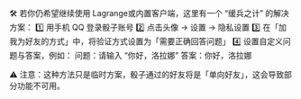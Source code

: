 🛠️ 若你仍希望继续使用 Lagrange或内置客户端，这里有一个 “缓兵之计” 的解决方案：
1️⃣ 用手机 QQ 登录骰子账号
2️⃣ 点击头像 → 设置 → 隐私设置
3️⃣ 在「加我为好友的方式」中，将验证方式设置为「需要正确回答问题」
4️⃣ 设置自定义问题与答案，例如：
问题：请输入 “你好，洛拉娜”
答案：你好，洛拉娜

⚠️ 注意：这种方法只是临时方案，骰子通过的好友将是「单向好友」，这会导致部分功能不可用。